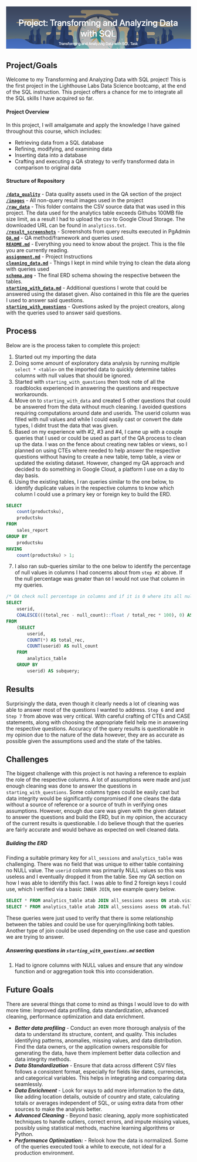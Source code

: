 
![Alt text](/images/project_header.png)

## Project/Goals
 Welcome to my Transforming and Analyzing Data with SQL project! This is the first project in the Lighthouse Labs Data Science bootcamp, at the end of the SQL instruction.
 This project offers a chance for me to integrate all the SQL skills I have acquired so far.

#### Project Overview

In this project, I will amalgamate and apply the knowledge I have gained throughout this course, which includes:

- Retrieving data from a SQL database
- Refining, modifying, and examining data
- Inserting data into a database
- Crafting and executing a QA strategy to verify transformed data in comparison to original data


#### Structure of Repository
[**`/data_quality`**](https://github.com/imarri01/lhl-proj-wk6-ramonkidd/tree/main/data_quality) - Data quality assets used in the QA section of the project \
[**`/images`**](https://github.com/imarri01/lhl-proj-wk6-ramonkidd/tree/main/images) - All non-query result images used in the project \
[**`/raw_data`**](https://github.com/imarri01/lhl-proj-wk6-ramonkidd/tree/main/raw_data) - This folder contains the CSV source data that was used in this project. The data used for the analytics table exceeds Githubs 100MB file size limit, as a result I had to upload the csv to Google Cloud Storage. The downloaded URL can be found in `analyticss.txt`. \
[**`/result_screenshots`**](https://github.com/imarri01/lhl-proj-wk6-ramonkidd/tree/main/result_screenshots) - Screenshots from query results executed in PgAdmin \
[**`QA.md`**](https://github.com/imarri01/lhl-proj-wk6-ramonkidd/blob/main/QA.md) - QA method/framework and queries used. \
[**`README.md`**](https://github.com/imarri01/lhl-proj-wk6-ramonkidd/blob/main/README.md) - Everything you need to know about the project. This is the file you are currently reading. \
[**`assignment.md`**](https://github.com/imarri01/lhl-proj-wk6-ramonkidd/blob/main/assignment.md) - Project Instructions \
[**`cleaning_data.md`**](https://github.com/imarri01/lhl-proj-wk6-ramonkidd/blob/main/cleaning_data.md) - Things I kept in mind while trying to clean the data along with queries used \
[**`schema.png`**](https://github.com/imarri01/lhl-proj-wk6-ramonkidd/blob/main/schema.png) - The final ERD schema showing the respective between the tables. \
[**`starting_with_data.md`**](https://github.com/imarri01/lhl-proj-wk6-ramonkidd/blob/main/starting_with_data.md) - Additional questions I wrote that could be answered using the dataset given. Also contained in this file are the queries I used to answer said questions. \
[**`starting_with_questions`**](https://github.com/imarri01/lhl-proj-wk6-ramonkidd/blob/main/starting_with_questions.md) - Questions asked by the project creators, along with the queries used to answer said questions. 


## Process

Below are is the process taken to complete this project:
1. Started out my importing the data
2. Doing some amount of exploratory data analysis by running multiple `select * <table>` on the imported data to quickly determine tables columns with null values that should be ignored.
3. Started with `starting_with_questions` then took note of all the roadblocks experienced in answering the questions and respectuve workarounds.
4. Move on to `starting_with_data` and created 5 other questions that could be answered from the data without much cleaning. I avoided questions requiring computations around date and userids. The userid column was filled with null values and while I could easily cast or convert the date types, I didnt trust the data that was given.
5. Based on my experience with #2, #3 and #4, I came up with a couple queries that I used or could be used as part of the QA process to clean up the data. I was on the fence about creating new tables or views, so I planned on using CTEs where needed to help answer the respective questions without having to create a new table, temp table, a view or updated the existing dataset. However, changed my QA approach and decided to do something in Google Cloud, a platform I use on a day to day basis.
6. Using the existing tables, I ran queries similar to the one below, to identify duplicate values in the respective columns to know which column I could use a primary key or foreign key to build the ERD.
```sql
SELECT
    count(productsku),
    productsku
FROM
    sales_report
GROUP BY
    productsku
HAVING
    count(productsku) > 1;
```
7. I also ran sub-queries similar to the one below to identify the percentage of null values in columns I had concerns about from `step #2` above. If the null percentage was greater than `60` I would not use that column in my queries.
```sql
/* QA check null percentage in columns and if it is 0 where its all nulls or if the percentage */
SELECT 
    userid,
    COALESCE(((total_rec - null_count)::float / total_rec * 100), 0) AS null_percentage
FROM 
    (SELECT 
        userid, 
        COUNT(*) AS total_rec,
        COUNT(userid) AS null_count 
    FROM 
        analytics_table
    GROUP BY 
        userid) AS subquery;
```

## Results

Surprisingly the data, even though it clearly needs a lot of cleaning was able to answer most of the questions I wanted to address. `Step 6` and and `Step 7` from above was very critical. With careful crafting of CTEs and CASE statements, along with choosing the appropriate field help me in answering the respective questions. Accuracy of the query results is questionable in my opinion due to the nature of the data however, they are as accurate as possible given the assumptions used and the state of the tables.

## Challenges 

The biggest challenge with this project is not having a reference to explain the role of the respective columns. A lot of assumptions were made and just enough cleaning was done to answer the questions in `starting_with_questions`. Some columns types could be easily cast but data integrity would be significantly compromised if one cleans the data without a source of reference or a source of truth in verifying ones assumptions. However, enough due care was given with the given dataset to answer the questions and build the ERD, but in my opinion, the accuracy of the current results is questionable. I do believe though that the queries are fairly accurate and would behave as expected on well cleaned data.
##### Building the ERD
Finding a suitable primary key for `all_sessions` and `analytics_table` was challenging. There was no field that was unique to either table containing no NULL value. The `userid` column was primarily NULL values so this was useless and I eventually dropped it from the table. See my QA section on how I was able to identify this fact. I was able to find 2 foreign keys I could use, which I verified via a basic `INNER JOIN`, see example query below.
```sql
SELECT * FROM analytics_table atab JOIN all_sessions asess ON atab.visitid = asess.visitid
SELECT * FROM analytics_table atab JOIN all_sessions asess ON atab.fullvisitorid = asess.fullvisitorid
```
These queries were just used to verify that there is some relationship between the tables and could be use for querying/linking both tables. Another type of join could be used depending on the use case and question we are trying to answer.

##### Answering questions in `starting_with_questions.md` section
1. Had to ignore columns with NULL values and ensure that any window function and or aggregation took this into cconsideration.

## Future Goals


There are several things that come to mind as things I would love to do with more time: Improved data profiling, data standardization, advanced cleaning, performance optimization and data enrichment.

- ***Better data profiling*** - Conduct an even more thorough analysis of the data to understand its structure, content, and quality. This includes identifying patterns, anomalies, missing values, and data distribution. Find the data owners, or the application owners responsible for generating the data, have them implement better data collection and data integrity methods.
- ***Data Standardization*** - Ensure that data across different CSV files follows a consistent format, especially for fields like dates, currencies, and categorical variables. This helps in integrating and comparing data seamlessly.
- ***Data Enrichment*** - Look for ways to add more information to the data, like adding location details, outside of country and state, calculating totals or averages independent of SQL, or using extra data from other sources to make the analysis better.
- ***Advanced Cleaning*** - Beyond basic cleaning, apply more sophisticated techniques to handle outliers, correct errors, and impute missing values, possibly using statistical methods, machine learning algorithms or Python.
- ***Performance Optimization:*** - Relook how the data is normalized. Some of the queries executed took a while to execute, not ideal for a production environment.
